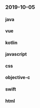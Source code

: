 ### 2019-10-05

#### java

#### vue

#### kotlin

#### javascript

#### css

#### objective-c

#### swift

#### html
